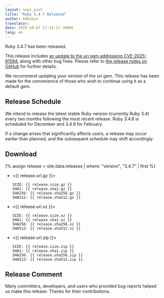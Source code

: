 ```yaml
---
layout: news_post
title: "Ruby 3.4.7 Released"
author: k0kubun
translator:
date: 2025-10-07 17:14:11 +0000
lang: en
---
```


Ruby 3.4.7 has been released.

This release includes [an update to the uri gem addressing CVE-2025-61594](https://www.ruby-lang.org/en/news/2025/10/07/uri-cve-2025-61594/),
along with other bug fixes. Please refer to [the release notes on GitHub](https://github.com/ruby/ruby/releases/tag/v3_4_7) for further details.

We recommend updating your version of the uri gem. This release has been made for the convenience of those who wish to continue using it as a default gem.

## Release Schedule

We intend to release the latest stable Ruby version (currently Ruby 3.4) every two months following the most recent release.
Ruby 3.4.8 is scheduled for December and 3.4.9 for February.

If a change arises that significantly affects users, a release may occur earlier than planned, and the subsequent schedule may shift accordingly.

## Download

{% assign release = site.data.releases | where: "version", "3.4.7" | first %}

* <{{ release.url.gz }}>

      SIZE: {{ release.size.gz }}
      SHA1: {{ release.sha1.gz }}
      SHA256: {{ release.sha256.gz }}
      SHA512: {{ release.sha512.gz }}

* <{{ release.url.xz }}>

      SIZE: {{ release.size.xz }}
      SHA1: {{ release.sha1.xz }}
      SHA256: {{ release.sha256.xz }}
      SHA512: {{ release.sha512.xz }}

* <{{ release.url.zip }}>

      SIZE: {{ release.size.zip }}
      SHA1: {{ release.sha1.zip }}
      SHA256: {{ release.sha256.zip }}
      SHA512: {{ release.sha512.zip }}

## Release Comment

Many committers, developers, and users who provided bug reports helped us make this release.
Thanks for their contributions.
